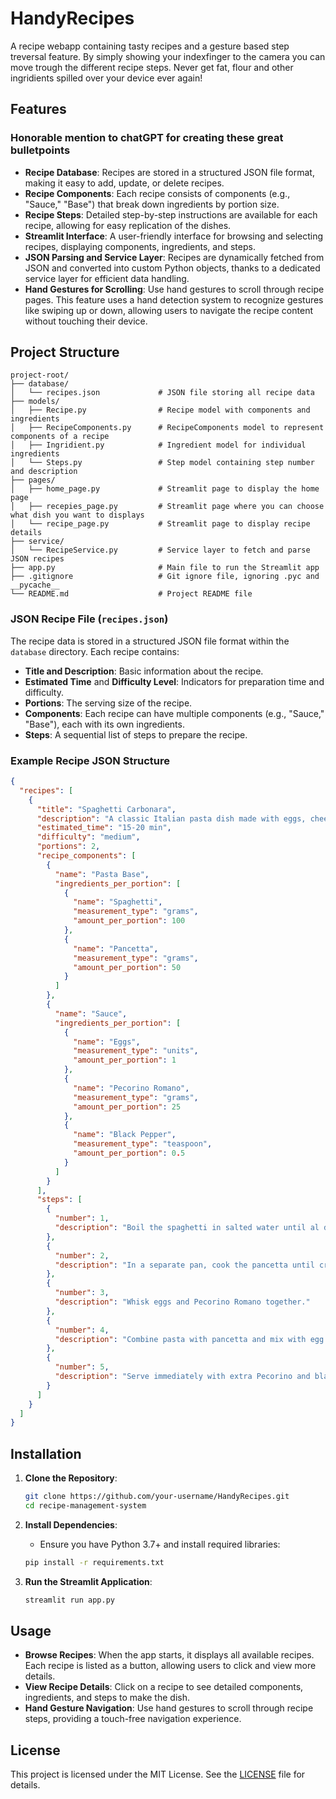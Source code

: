 # HandyRecipes

A recipe webapp containing tasty recipes and a gesture based step treversal feature. By simply showing your indexfinger to the camera you can move trough the different recipe steps. Never get fat, flour and other ingridients spilled over your device ever again!

## Features

### Honorable mention to chatGPT for creating these great bulletpoints

- **Recipe Database**: Recipes are stored in a structured JSON file format, making it easy to add, update, or delete recipes.
- **Recipe Components**: Each recipe consists of components (e.g., "Sauce," "Base") that break down ingredients by portion size.
- **Recipe Steps**: Detailed step-by-step instructions are available for each recipe, allowing for easy replication of the dishes.
- **Streamlit Interface**: A user-friendly interface for browsing and selecting recipes, displaying components, ingredients, and steps.
- **JSON Parsing and Service Layer**: Recipes are dynamically fetched from JSON and converted into custom Python objects, thanks to a dedicated service layer for efficient data handling.
- **Hand Gestures for Scrolling**: Use hand gestures to scroll through recipe pages. This feature uses a hand detection system to recognize gestures like swiping up or down, allowing users to navigate the recipe content without touching their device.

## Project Structure

```
project-root/
├── database/
│   └── recipes.json             # JSON file storing all recipe data
├── models/
│   ├── Recipe.py                # Recipe model with components and ingredients
│   ├── RecipeComponents.py      # RecipeComponents model to represent components of a recipe
│   ├── Ingridient.py            # Ingredient model for individual ingredients
│   └── Steps.py                 # Step model containing step number and description
├── pages/
│   ├── home_page.py             # Streamlit page to display the home page
│   ├── recepies_page.py         # Streamlit page where you can choose what dish you want to displays
│   └── recipe_page.py           # Streamlit page to display recipe details
├── service/
│   └── RecipeService.py         # Service layer to fetch and parse JSON recipes
├── app.py                       # Main file to run the Streamlit app
├── .gitignore                   # Git ignore file, ignoring .pyc and __pycache__
└── README.md                    # Project README file
```

### JSON Recipe File (`recipes.json`)

The recipe data is stored in a structured JSON file format within the `database` directory. Each recipe contains:

- **Title and Description**: Basic information about the recipe.
- **Estimated Time** and **Difficulty Level**: Indicators for preparation time and difficulty.
- **Portions**: The serving size of the recipe.
- **Components**: Each recipe can have multiple components (e.g., "Sauce," "Base"), each with its own ingredients.
- **Steps**: A sequential list of steps to prepare the recipe.

### Example Recipe JSON Structure

```json
{
  "recipes": [
    {
      "title": "Spaghetti Carbonara",
      "description": "A classic Italian pasta dish made with eggs, cheese, pancetta, and pepper.",
      "estimated_time": "15-20 min",
      "difficulty": "medium",
      "portions": 2,
      "recipe_components": [
        {
          "name": "Pasta Base",
          "ingredients_per_portion": [
            {
              "name": "Spaghetti",
              "measurement_type": "grams",
              "amount_per_portion": 100
            },
            {
              "name": "Pancetta",
              "measurement_type": "grams",
              "amount_per_portion": 50
            }
          ]
        },
        {
          "name": "Sauce",
          "ingredients_per_portion": [
            {
              "name": "Eggs",
              "measurement_type": "units",
              "amount_per_portion": 1
            },
            {
              "name": "Pecorino Romano",
              "measurement_type": "grams",
              "amount_per_portion": 25
            },
            {
              "name": "Black Pepper",
              "measurement_type": "teaspoon",
              "amount_per_portion": 0.5
            }
          ]
        }
      ],
      "steps": [
        {
          "number": 1,
          "description": "Boil the spaghetti in salted water until al dente."
        },
        {
          "number": 2,
          "description": "In a separate pan, cook the pancetta until crispy."
        },
        {
          "number": 3,
          "description": "Whisk eggs and Pecorino Romano together."
        },
        {
          "number": 4,
          "description": "Combine pasta with pancetta and mix with egg mixture, stirring quickly."
        },
        {
          "number": 5,
          "description": "Serve immediately with extra Pecorino and black pepper."
        }
      ]
    }
  ]
}
```

## Installation

1. **Clone the Repository**:
   ```bash
   git clone https://github.com/your-username/HandyRecipes.git
   cd recipe-management-system
   ```

2. **Install Dependencies**:
   - Ensure you have Python 3.7+ and install required libraries:
   ```bash
   pip install -r requirements.txt
   ```

3. **Run the Streamlit Application**:
   ```bash
   streamlit run app.py
   ```

## Usage

- **Browse Recipes**: When the app starts, it displays all available recipes. Each recipe is listed as a button, allowing users to click and view more details.
- **View Recipe Details**: Click on a recipe to see detailed components, ingredients, and steps to make the dish.
- **Hand Gesture Navigation**: Use hand gestures to scroll through recipe steps, providing a touch-free navigation experience.

## License

This project is licensed under the MIT License. See the [LICENSE](LICENSE) file for details.

